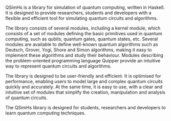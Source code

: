 QSimHs is a library for simulation of quantum computing, written in Haskell. It is designed to provide researchers, students and developers with a flexible and efficient tool for simulating quantum circuits and algorithms.

The library consists of several modules, including a kernel module, which consists of a set of modules defining the basic primitives used in quantum computing, such as qubits, quantum gates, quantum states, etc. Several modules are available to define well-known quantum algorithms such as Deutsch, Grover, Yogi, Shore and Simon algorithms, making it easy to implement these algorithms and study their behaviour. Modules describing the problem-oriented programming language Quipper provide an intuitive way to represent quantum circuits and algorithms.

The library is designed to be user-friendly and efficient. It is optimised for performance, enabling users to model large and complex quantum circuits quickly and accurately. At the same time, it is easy to use, with a clear and intuitive set of modules that simplify the creation, manipulation and analysis of quantum circuits.

The QSimHs library is designed for students, researchers and developers to learn quantum computing techniques.

